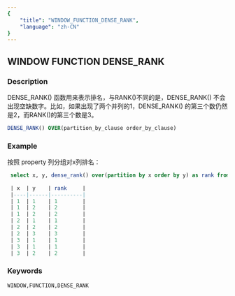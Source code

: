```yaml
---
{
    "title": "WINDOW_FUNCTION_DENSE_RANK",
    "language": "zh-CN"
}
---
```


<!--  Licensed to the Apache Software Foundation (ASF) under one or more contributor license agreements.  See the NOTICE file distributed with this work for additional information regarding copyright ownership.  The ASF licenses this file to you under the Apache License, Version 2.0 (the "License"); you may not use this file except in compliance with the License.  You may obtain a copy of the License at

  http://www.apache.org/licenses/LICENSE-2.0

Unless required by applicable law or agreed to in writing, software distributed under the License is distributed on an "AS IS" BASIS, WITHOUT WARRANTIES OR CONDITIONS OF ANY KIND, either express or implied.  See the License for the specific language governing permissions and limitations under the License. -->

## WINDOW FUNCTION DENSE_RANK
### Description

DENSE_RANK() 函数用来表示排名，与RANK()不同的是，DENSE_RANK() 不会出现空缺数字。比如，如果出现了两个并列的1，DENSE_RANK() 的第三个数仍然是2，而RANK()的第三个数是3。

```sql
DENSE_RANK() OVER(partition_by_clause order_by_clause)
```

### Example

按照 property 列分组对x列排名：

```sql
 select x, y, dense_rank() over(partition by x order by y) as rank from int_t;
 
 | x  | y    | rank     |
 |----|------|----------|
 | 1  | 1    | 1        |
 | 1  | 2    | 2        |
 | 1  | 2    | 2        |
 | 2  | 1    | 1        |
 | 2  | 2    | 2        |
 | 2  | 3    | 3        |
 | 3  | 1    | 1        |
 | 3  | 1    | 1        |
 | 3  | 2    | 2        |
```

### Keywords

    WINDOW,FUNCTION,DENSE_RANK
